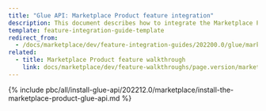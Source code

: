 ```yaml
---
title: "Glue API: Marketplace Product feature integration"
description: This document describes how to integrate the Marketplace Product Glue API feature into a Spryker project.
template: feature-integration-guide-template
redirect_from:
  - /docs/marketplace/dev/feature-integration-guides/202200.0/glue/marketplace-product-feature-integration.html
related:
  - title: Marketplace Product feature walkthrough
    link: docs/marketplace/dev/feature-walkthroughs/page.version/marketplace-product-feature-walkthrough.html
---
```


{% include pbc/all/install-glue-api/202212.0/marketplace/install-the-marketplace-product-glue-api.md %} <!-- To edit, see /_includes/pbc/all/install-glue-api/202212.0/marketplace/install-the-marketplace-product-glue-api.md -->
